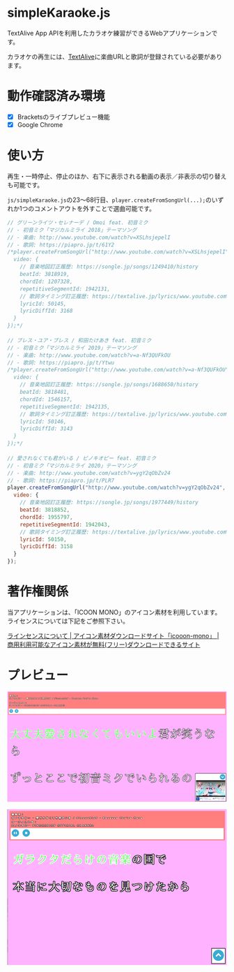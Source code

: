 # simpleKaraoke.js
TextAlive App APIを利用したカラオケ練習ができるWebアプリケーションです。

カラオケの再生には、[TextAlive](https://textalive.jp/ "TextAlive | 歌詞アニメーションを楽しもう！ | textalive.jp")に楽曲URLと歌詞が登録されている必要があります。

# 動作確認済み環境

- [x] Bracketsのライブプレビュー機能
- [x] Google Chrome

# 使い方
再生・一時停止、停止のほか、右下に表示される動画の表示／非表示の切り替えも可能です。

`js/simpleKaraoke.js`の23～68行目、`player.createFromSongUrl(...);`のいずれか1つのコメントアウトを外すことで選曲可能です。

```JavaScript:js/simpleKaraoke.js
// グリーンライツ・セレナーデ / Omoi feat. 初音ミク
// - 初音ミク「マジカルミライ 2018」テーマソング
// - 楽曲: http://www.youtube.com/watch?v=XSLhsjepelI
// - 歌詞: https://piapro.jp/t/61Y2
/*player.createFromSongUrl("http://www.youtube.com/watch?v=XSLhsjepelI", {
  video: {
    // 音楽地図訂正履歴: https://songle.jp/songs/1249410/history
    beatId: 3818919,
    chordId: 1207328,
    repetitiveSegmentId: 1942131,
    // 歌詞タイミング訂正履歴: https://textalive.jp/lyrics/www.youtube.com%2Fwatch%3Fv%3DXSLhsjepelI
    lyricId: 50145,
    lyricDiffId: 3168
  }
});*/

// ブレス・ユア・ブレス / 和田たけあき feat. 初音ミク
// - 初音ミク「マジカルミライ 2019」テーマソング
// - 楽曲: http://www.youtube.com/watch?v=a-Nf3QUFkOU
// - 歌詞: https://piapro.jp/t/Ytwu
/*player.createFromSongUrl("http://www.youtube.com/watch?v=a-Nf3QUFkOU", {
  video: {
    // 音楽地図訂正履歴: https://songle.jp/songs/1688650/history
    beatId: 3818481,
    chordId: 1546157,
    repetitiveSegmentId: 1942135,
    // 歌詞タイミング訂正履歴: https://textalive.jp/lyrics/www.youtube.com%2Fwatch%3Fv=a-Nf3QUFkOU
    lyricId: 50146,
    lyricDiffId: 3143
  }
});*/

// 愛されなくても君がいる / ピノキオピー feat. 初音ミク
// - 初音ミク「マジカルミライ 2020」テーマソング
// - 楽曲: http://www.youtube.com/watch?v=ygY2qObZv24
// - 歌詞: https://piapro.jp/t/PLR7
player.createFromSongUrl("http://www.youtube.com/watch?v=ygY2qObZv24", {
  video: {
    // 音楽地図訂正履歴: https://songle.jp/songs/1977449/history
    beatId: 3818852,
    chordId: 1955797,
    repetitiveSegmentId: 1942043,
    // 歌詞タイミング訂正履歴: https://textalive.jp/lyrics/www.youtube.com%2Fwatch%3Fv=ygY2qObZv24
    lyricId: 50150,
    lyricDiffId: 3158
  }
});
```

# 著作権関係

当アプリケーションは、「ICOON MONO」のアイコン素材を利用しています。ライセンスについては下記をご参照下さい。

[ラインセンスについて | アイコン素材ダウンロードサイト「icooon-mono」 | 商用利用可能なアイコン素材が無料(フリー)ダウンロードできるサイト](https://icooon-mono.com/license/ "ラインセンスについて | アイコン素材ダウンロードサイト「icooon-mono」 | 商用利用可能なアイコン素材が無料(フリー)ダウンロードできるサイト")

# プレビュー

![preview](./images/md/preview.png)

![preview2](./images/md/preview2.png)
